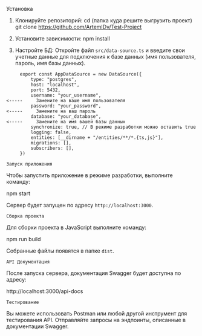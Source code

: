 Установка

1. Клонируйте репозиторий:
	cd (папка куда решите выгрузить проект)
	git clone https://github.com/ArtemIDv/Test-Project

2. Установите зависимости:
	npm install

3. Настройте БД:
	Откройте файл `src/data-source.ts` и введите свои учетные данные для подключения к базе данных (имя пользователя, пароль, имя базы данных).

```
     export const AppDataSource = new DataSource({
         type: "postgres",
         host: "localhost",
         port: 5432,
         username: "your_username",                                                     <-----     Замените на ваше имя пользователя
         password: "your_password",                                                     <-----     Замените на ваш пароль
         database: "your_database",                                                     <-----     Замените на имя вашей базы данных
         synchronize: true, // В режиме разработки можно оставить true
         logging: false,
         entities: [__dirname + "/entities/**/*.{ts,js}"],
         migrations: [],
         subscribers: [],
     })
```
	Запуск приложения

Чтобы запустить приложение в режиме разработки, выполните команду:

npm start

Сервер будет запущен по адресу `http://localhost:3000`.

	Сборка проекта

Для сборки проекта в JavaScript выполните команду:

npm run build

Собранные файлы появятся в папке `dist`.

	API Документация

После запуска сервера, документация Swagger будет доступна по адресу:

http://localhost:3000/api-docs

	Тестирование

Вы можете использовать Postman или любой другой инструмент для тестирования API. Отправляйте запросы на эндпоинты, описанные в документации Swagger.
